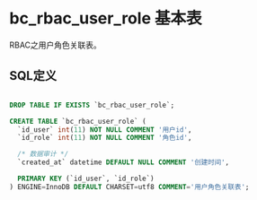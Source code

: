 # bc_rbac_user_role 基本表

RBAC之用户角色关联表。

## SQL定义

```sql

DROP TABLE IF EXISTS `bc_rbac_user_role`;

CREATE TABLE `bc_rbac_user_role` (
  `id_user` int(11) NOT NULL COMMENT '用户id',
  `id_role` int(11) NOT NULL COMMENT '角色id',

  /* 数据审计 */
  `created_at` datetime DEFAULT NULL COMMENT '创建时间',

  PRIMARY KEY (`id_user`, `id_role`)
) ENGINE=InnoDB DEFAULT CHARSET=utf8 COMMENT='用户角色关联表';

```

